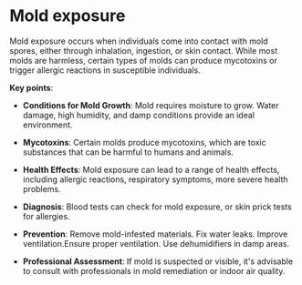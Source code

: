 # Mold exposure

Mold exposure occurs when individuals come into contact with mold spores, either through inhalation, ingestion, or skin contact. While most molds are harmless, certain types of molds can produce mycotoxins or trigger allergic reactions in susceptible individuals.

**Key points**:

* **Conditions for Mold Growth**: Mold requires moisture to grow. Water damage, high humidity, and damp conditions provide an ideal environment.

* **Mycotoxins**: Certain molds produce mycotoxins, which are toxic substances that can be harmful to humans and animals.

* **Health Effects**: Mold exposure can lead to a range of health effects, including allergic reactions, respiratory symptoms, more severe health problems. 

* **Diagnosis**: Blood tests can check for mold exposure, or skin prick tests for allergies.

* **Prevention**: Remove mold-infested materials. Fix water leaks. Improve ventilation.Ensure proper ventilation. Use dehumidifiers in damp areas. 

* **Professional Assessment**: If mold is suspected or visible, it's advisable to consult with professionals in mold remediation or indoor air quality.
